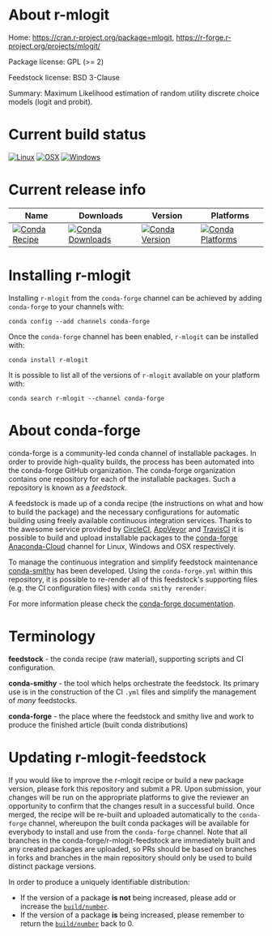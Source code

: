 About r-mlogit
==============

Home: https://cran.r-project.org/package=mlogit, https://r-forge.r-project.org/projects/mlogit/

Package license: GPL (>= 2)

Feedstock license: BSD 3-Clause

Summary: Maximum Likelihood estimation of random utility discrete choice models (logit and probit).



Current build status
====================

[![Linux](https://img.shields.io/circleci/project/github/conda-forge/r-mlogit-feedstock/master.svg?label=Linux)](https://circleci.com/gh/conda-forge/r-mlogit-feedstock)
[![OSX](https://img.shields.io/travis/conda-forge/r-mlogit-feedstock/master.svg?label=macOS)](https://travis-ci.org/conda-forge/r-mlogit-feedstock)
[![Windows](https://img.shields.io/appveyor/ci/conda-forge/r-mlogit-feedstock/master.svg?label=Windows)](https://ci.appveyor.com/project/conda-forge/r-mlogit-feedstock/branch/master)

Current release info
====================

| Name | Downloads | Version | Platforms |
| --- | --- | --- | --- |
| [![Conda Recipe](https://img.shields.io/badge/recipe-r--mlogit-green.svg)](https://anaconda.org/conda-forge/r-mlogit) | [![Conda Downloads](https://img.shields.io/conda/dn/conda-forge/r-mlogit.svg)](https://anaconda.org/conda-forge/r-mlogit) | [![Conda Version](https://img.shields.io/conda/vn/conda-forge/r-mlogit.svg)](https://anaconda.org/conda-forge/r-mlogit) | [![Conda Platforms](https://img.shields.io/conda/pn/conda-forge/r-mlogit.svg)](https://anaconda.org/conda-forge/r-mlogit) |

Installing r-mlogit
===================

Installing `r-mlogit` from the `conda-forge` channel can be achieved by adding `conda-forge` to your channels with:

```
conda config --add channels conda-forge
```

Once the `conda-forge` channel has been enabled, `r-mlogit` can be installed with:

```
conda install r-mlogit
```

It is possible to list all of the versions of `r-mlogit` available on your platform with:

```
conda search r-mlogit --channel conda-forge
```


About conda-forge
=================

conda-forge is a community-led conda channel of installable packages.
In order to provide high-quality builds, the process has been automated into the
conda-forge GitHub organization. The conda-forge organization contains one repository
for each of the installable packages. Such a repository is known as a *feedstock*.

A feedstock is made up of a conda recipe (the instructions on what and how to build
the package) and the necessary configurations for automatic building using freely
available continuous integration services. Thanks to the awesome service provided by
[CircleCI](https://circleci.com/), [AppVeyor](https://www.appveyor.com/)
and [TravisCI](https://travis-ci.org/) it is possible to build and upload installable
packages to the [conda-forge](https://anaconda.org/conda-forge)
[Anaconda-Cloud](https://anaconda.org/) channel for Linux, Windows and OSX respectively.

To manage the continuous integration and simplify feedstock maintenance
[conda-smithy](https://github.com/conda-forge/conda-smithy) has been developed.
Using the ``conda-forge.yml`` within this repository, it is possible to re-render all of
this feedstock's supporting files (e.g. the CI configuration files) with ``conda smithy rerender``.

For more information please check the [conda-forge documentation](https://conda-forge.org/docs/).

Terminology
===========

**feedstock** - the conda recipe (raw material), supporting scripts and CI configuration.

**conda-smithy** - the tool which helps orchestrate the feedstock.
                   Its primary use is in the construction of the CI ``.yml`` files
                   and simplify the management of *many* feedstocks.

**conda-forge** - the place where the feedstock and smithy live and work to
                  produce the finished article (built conda distributions)


Updating r-mlogit-feedstock
===========================

If you would like to improve the r-mlogit recipe or build a new
package version, please fork this repository and submit a PR. Upon submission,
your changes will be run on the appropriate platforms to give the reviewer an
opportunity to confirm that the changes result in a successful build. Once
merged, the recipe will be re-built and uploaded automatically to the
`conda-forge` channel, whereupon the built conda packages will be available for
everybody to install and use from the `conda-forge` channel.
Note that all branches in the conda-forge/r-mlogit-feedstock are
immediately built and any created packages are uploaded, so PRs should be based
on branches in forks and branches in the main repository should only be used to
build distinct package versions.

In order to produce a uniquely identifiable distribution:
 * If the version of a package **is not** being increased, please add or increase
   the [``build/number``](https://conda.io/docs/user-guide/tasks/build-packages/define-metadata.html#build-number-and-string).
 * If the version of a package **is** being increased, please remember to return
   the [``build/number``](https://conda.io/docs/user-guide/tasks/build-packages/define-metadata.html#build-number-and-string)
   back to 0.

